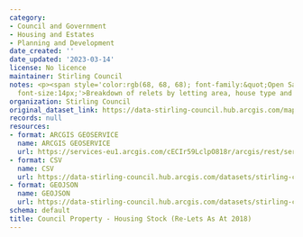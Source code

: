 ```yaml
---
category:
- Council and Government
- Housing and Estates
- Planning and Development
date_created: ''
date_updated: '2023-03-14'
license: No licence
maintainer: Stirling Council
notes: <p><span style='color:rgb(68, 68, 68); font-family:&quot;Open Sans&quot;, sans-serif;
  font-size:14px;'>Breakdown of relets by letting area, house type and number of bedrooms</span></p>
organization: Stirling Council
original_dataset_link: https://data-stirling-council.hub.arcgis.com/maps/stirling-council::council-property-housing-stock-re-lets-as-at-2018
records: null
resources:
- format: ARCGIS GEOSERVICE
  name: ARCGIS GEOSERVICE
  url: https://services-eu1.arcgis.com/cECIr59LclpO818r/arcgis/rest/services/council%20property%20-%20housing%20stock%20(re-lets%20as%20at%202018)/FeatureServer/0
- format: CSV
  name: CSV
  url: https://data-stirling-council.hub.arcgis.com/datasets/stirling-council::council-property-housing-stock-re-lets-as-at-2018.csv?outSR=%7B%22latestWkid%22%3A3857%2C%22wkid%22%3A102100%7D
- format: GEOJSON
  name: GEOJSON
  url: https://data-stirling-council.hub.arcgis.com/datasets/stirling-council::council-property-housing-stock-re-lets-as-at-2018.geojson?outSR=%7B%22latestWkid%22%3A3857%2C%22wkid%22%3A102100%7D
schema: default
title: Council Property - Housing Stock (Re-Lets As At 2018)
---
```

